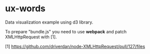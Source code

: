 # ux-words

Data visualization example using d3 library. 

To prepare "bundle.js" you need to use **webpack** and patch XMLHttpRequest with [1].

[1] https://github.com/driverdan/node-XMLHttpRequest/pull/127/files
